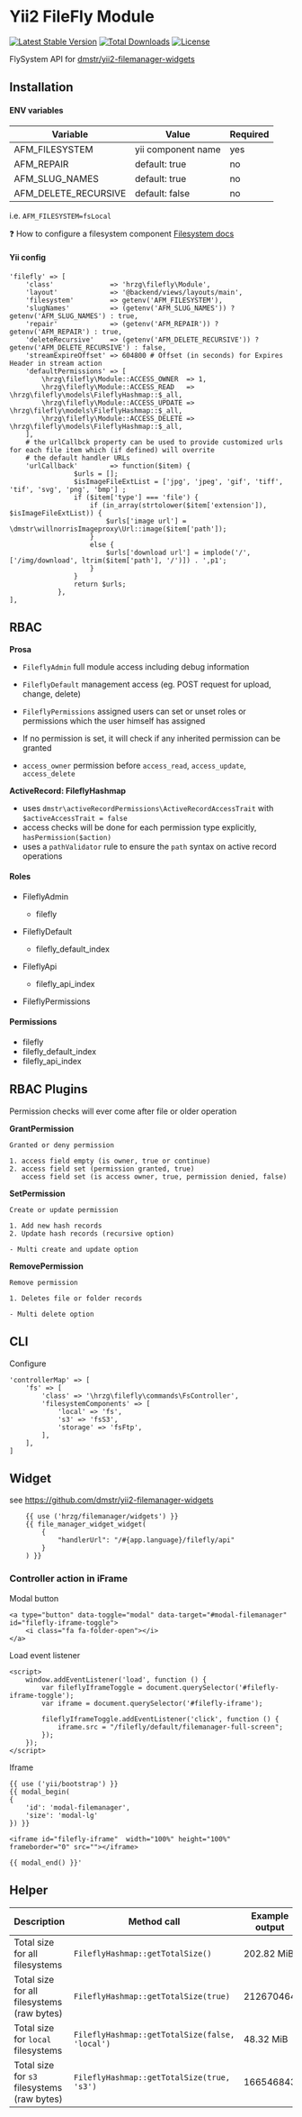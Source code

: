 Yii2 FileFly Module
=======

[![Latest Stable Version](https://poser.pugx.org/dmstr/yii2-filefly-module/v/stable.svg)](https://packagist.org/packages/dmstr/yii2-filefly-module)
[![Total Downloads](https://poser.pugx.org/dmstr/yii2-filefly-module/downloads.svg)](https://packagist.org/packages/dmstr/yii2-filefly-module)
[![License](https://poser.pugx.org/dmstr/yii2-filefly-module/license.svg)](https://packagist.org/packages/dmstr/yii2-filefly-module)

FlySystem API for [dmstr/yii2-filemanager-widgets](https://github.com/dmstr/yii2-filemanager-widgets)

Installation
------------

#### ENV variables

Variable | Value | Required
------------- | ------------- | -------------
AFM_FILESYSTEM | yii component name | yes
AFM_REPAIR | default: true | no
AFM_SLUG_NAMES | default: true | no
AFM_DELETE_RECURSIVE | default: false | no

i.e. `AFM_FILESYSTEM=fsLocal`

:question: How to configure a filesystem component [Filesystem docs](https://github.com/creocoder/yii2-flysystem/blob/master/README.md)

#### Yii config

```
'filefly' => [
    'class'              => 'hrzg\filefly\Module',
    'layout'             => '@backend/views/layouts/main',
    'filesystem'         => getenv('AFM_FILESYSTEM'),
    'slugNames'			 => (getenv('AFM_SLUG_NAMES')) ? getenv('AFM_SLUG_NAMES') : true,
    'repair'             => (getenv('AFM_REPAIR')) ? getenv('AFM_REPAIR') : true,
    'deleteRecursive'    => (getenv('AFM_DELETE_RECURSIVE')) ? getenv('AFM_DELETE_RECURSIVE') : false,
    'streamExpireOffset' => 604800 # Offset (in seconds) for Expires Header in stream action
    'defaultPermissions' => [
        \hrzg\filefly\Module::ACCESS_OWNER  => 1,
        \hrzg\filefly\Module::ACCESS_READ   => \hrzg\filefly\models\FileflyHashmap::$_all,
        \hrzg\filefly\Module::ACCESS_UPDATE => \hrzg\filefly\models\FileflyHashmap::$_all,
        \hrzg\filefly\Module::ACCESS_DELETE => \hrzg\filefly\models\FileflyHashmap::$_all,
    ],
    # the urlCallbck property can be used to provide customized urls for each file item which (if defined) will overrite 
    # the default handler URLs
    'urlCallback'        => function($item) {
                $urls = [];
                $isImageFileExtList = ['jpg', 'jpeg', 'gif', 'tiff', 'tif', 'svg', 'png', 'bmp'] ;
                if ($item['type'] === 'file') {
                    if (in_array(strtolower($item['extension']), $isImageFileExtList)) {
                        $urls['image url'] = \dmstr\willnorrisImageproxy\Url::image($item['path']);
                    }
                    else {
                        $urls['download url'] = implode('/', ['/img/download', ltrim($item['path'], '/')]) . ',p1';
                    }
                }
                return $urls;
            },
],
```

## RBAC

**Prosa**
- `FileflyAdmin` full module access including debug information
- `FileflyDefault` management access (eg. POST request for upload, change, delete)
- `FileflyPermissions` assigned users can set or unset roles or permissions which the user himself has assigned

- If no permission is set, it will check if any inherited permission can be granted
- `access_owner` permission before `access_read`, `access_update`, `access_delete`

**ActiveRecord: FileflyHashmap**
- uses `dmstr\activeRecordPermissions\ActiveRecordAccessTrait` with `$activeAccessTrait = false`
- access checks will be done for each permission type explicitly, `hasPermission($action)`
- uses a `pathValidator` rule to ensure the `path` syntax on active record operations

#### Roles

- FileflyAdmin
	- filefly

- FileflyDefault
	- filefly_default_index

- FileflyApi
	- filefly_api_index

- FileflyPermissions

#### Permissions

- filefly
- filefly_default_index
- filefly_api_index

## RBAC Plugins

Permission checks will ever come after file or older operation

**GrantPermission**
```
Granted or deny permission

1. access field empty (is owner, true or continue)
2. access field set (permission granted, true)
   access field set (is access owner, true, permission denied, false)
```

**SetPermission**
```
Create or update permission

1. Add new hash records
2. Update hash records (recursive option)

- Multi create and update option
```

**RemovePermission**
```
Remove permission

1. Deletes file or folder records

- Multi delete option
```

## CLI

Configure

    'controllerMap' => [
        'fs' => [
            'class' => '\hrzg\filefly\commands\FsController',
            'filesystemComponents' => [
                'local' => 'fs',
                's3' => 'fsS3',
                'storage' => 'fsFtp',
            ],
        ],
    ]

## Widget

see https://github.com/dmstr/yii2-filemanager-widgets

```
    {{ use ('hrzg/filemanager/widgets') }}
    {{ file_manager_widget_widget(
        {
            "handlerUrl": "/#{app.language}/filefly/api"
        }
    ) }}
```

### Controller action in iFrame

Modal button

```
<a type="button" data-toggle="modal" data-target="#modal-filemanager" id="filefly-iframe-toggle">  
    <i class="fa fa-folder-open"></i>
</a>
```

Load event listener

```
<script>
    window.addEventListener('load', function () {
        var fileflyIframeToggle = document.querySelector('#filefly-iframe-toggle');
        var iframe = document.querySelector('#filefly-iframe');
        
        fileflyIframeToggle.addEventListener('click', function () {
            iframe.src = "/filefly/default/filemanager-full-screen";
        });
    });
</script>
```

Iframe
```
{{ use ('yii/bootstrap') }}
{{ modal_begin(    
{        
    'id': 'modal-filemanager',
	'size': 'modal-lg'    
}) }}

<iframe id="filefly-iframe"  width="100%" height="100%" frameborder="0" src=""></iframe>

{{ modal_end() }}'
```

## Helper

Description | Method call | Example output
--- | --- | ---
Total size for all filesystems | `FileflyHashmap::getTotalSize()` | 202.82 MiB
Total size for all filesystems (raw bytes) | `FileflyHashmap::getTotalSize(true)` | 212670464
Total size for `local` filesystems | `FileflyHashmap::getTotalSize(false, 'local')` | 48.32 MiB
Total size for `s3` filesystems (raw bytes) | `FileflyHashmap::getTotalSize(true, 's3')` | 166546843
